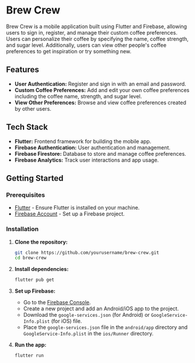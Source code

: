 # Brew Crew

Brew Crew is a mobile application built using Flutter and Firebase, allowing users to sign in, register, and manage their custom coffee preferences. Users can personalize their coffee by specifying the name, coffee strength, and sugar level. Additionally, users can view other people's coffee preferences to get inspiration or try something new.

## Features

- **User Authentication:** Register and sign in with an email and password.
- **Custom Coffee Preferences:** Add and edit your own coffee preferences including the coffee name, strength, and sugar level.
- **View Other Preferences:** Browse and view coffee preferences created by other users.

## Tech Stack

- **Flutter:** Frontend framework for building the mobile app.
- **Firebase Authentication:** User authentication and management.
- **Firebase Firestore:** Database to store and manage coffee preferences.
- **Firebase Analytics:** Track user interactions and app usage.

## Getting Started

### Prerequisites

- [Flutter](https://flutter.dev/docs/get-started/install) - Ensure Flutter is installed on your machine.
- [Firebase Account](https://firebase.google.com/) - Set up a Firebase project.

### Installation

1. **Clone the repository:**
   ```bash
   git clone https://github.com/yourusername/brew-crew.git
   cd brew-crew
   
2. **Install dependencies:**
    ```bash
    flutter pub get
    ```

3. **Set up Firebase:**
    - Go to the [Firebase Console](https://console.firebase.google.com/).
    - Create a new project and add an Android/iOS app to the project.
    - Download the `google-services.json` (for Android) or `GoogleService-Info.plist` (for iOS) file.
    - Place the `google-services.json` file in the `android/app` directory and `GoogleService-Info.plist` in the `ios/Runner` directory.

4. **Run the app:**
    ```bash
    flutter run
    ```
